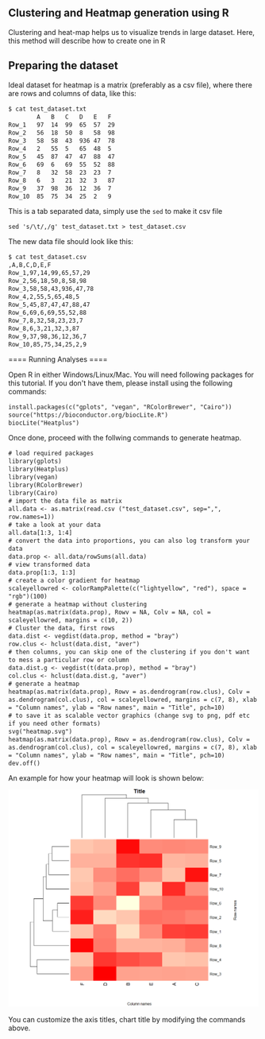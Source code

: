 ## Clustering and Heatmap generation using R

Clustering and heat-map helps us to visualize trends in large dataset. Here, this method will describe how to create one in R

## Preparing the dataset

Ideal dataset for heatmap is a matrix (preferably as a csv file), where there are rows and columns of data, like this:

```
$ cat test_dataset.txt
		A	B	C	D	E	F
Row_1	97	14	99	65	57	29
Row_2	56	18	50	8	58	98
Row_3	58	58	43	936	47	78
Row_4	2	55	5	65	48	5
Row_5	45	87	47	47	88	47
Row_6	69	6	69	55	52	88
Row_7	8	32	58	23	23	7
Row_8	6	3	21	32	3	87
Row_9	37	98	36	12	36	7
Row_10	85	75	34	25	2	9
```

This is a tab separated data, simply use the `sed` to make it csv file
```
sed 's/\t/,/g' test_dataset.txt > test_dataset.csv
```

The new data file should look like this:

```
$ cat test_dataset.csv
,A,B,C,D,E,F
Row_1,97,14,99,65,57,29
Row_2,56,18,50,8,58,98
Row_3,58,58,43,936,47,78
Row_4,2,55,5,65,48,5
Row_5,45,87,47,47,88,47
Row_6,69,6,69,55,52,88
Row_7,8,32,58,23,23,7
Row_8,6,3,21,32,3,87
Row_9,37,98,36,12,36,7
Row_10,85,75,34,25,2,9
```
==== Running Analyses ====

Open R in either Windows/Linux/Mac. You will need following packages for this tutorial. If you don't have them, please install using the following commands:

```
install.packages(c("gplots", "vegan", "RColorBrewer", "Cairo"))
source("https://bioconductor.org/biocLite.R")
biocLite("Heatplus")
```

Once done, proceed with the follwing commands to generate heatmap.

```
# load required packages
library(gplots)
library(Heatplus)
library(vegan)
library(RColorBrewer)
library(Cairo)
# import the data file as matrix
all.data <- as.matrix(read.csv ("test_dataset.csv", sep=",", row.names=1))
# take a look at your data
all.data[1:3, 1:4]
# convert the data into proportions, you can also log transform your data
data.prop <- all.data/rowSums(all.data)
# view transformed data
data.prop[1:3, 1:3]
# create a color gradient for heatmap
scaleyellowred <- colorRampPalette(c("lightyellow", "red"), space = "rgb")(100)
# generate a heatmap without clustering
heatmap(as.matrix(data.prop), Rowv = NA, Colv = NA, col = scaleyellowred, margins = c(10, 2))
# Cluster the data, first rows
data.dist <- vegdist(data.prop, method = "bray")
row.clus <- hclust(data.dist, "aver")
# then columns, you can skip one of the clustering if you don't want to mess a particular row or column
data.dist.g <- vegdist(t(data.prop), method = "bray")
col.clus <- hclust(data.dist.g, "aver")
# generate a heatmap
heatmap(as.matrix(data.prop), Rowv = as.dendrogram(row.clus), Colv = as.dendrogram(col.clus), col = scaleyellowred, margins = c(7, 8), xlab = "Column names", ylab = "Row names", main = "Title", pch=10)
# to save it as scalable vector graphics (change svg to png, pdf etc if you need other formats)
svg("heatmap.svg")
heatmap(as.matrix(data.prop), Rowv = as.dendrogram(row.clus), Colv = as.dendrogram(col.clus), col = scaleyellowred, margins = c(7, 8), xlab = "Column names", ylab = "Row names", main = "Title", pch=10)
dev.off()
```

An example for how your heatmap will look is shown below:


![Example Heatmap](assets/example_heatmap.png)

You can customize the axis titles, chart title by modifying the commands above.
